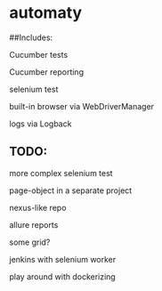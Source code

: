 # automaty
##Includes:

Cucumber tests

Cucumber reporting

selenium test

built-in browser via WebDriverManager

logs via Logback


## TODO:
more complex selenium test

page-object in a separate project

nexus-like repo

allure reports

some grid?

jenkins with selenium worker

play around with dockerizing
